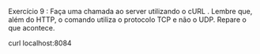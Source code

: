 Exercício 9 : Faça uma chamada ao server utilizando o cURL . Lembre que, além do HTTP, o comando utiliza o protocolo TCP e não o UDP. Repare o que acontece.

curl localhost:8084